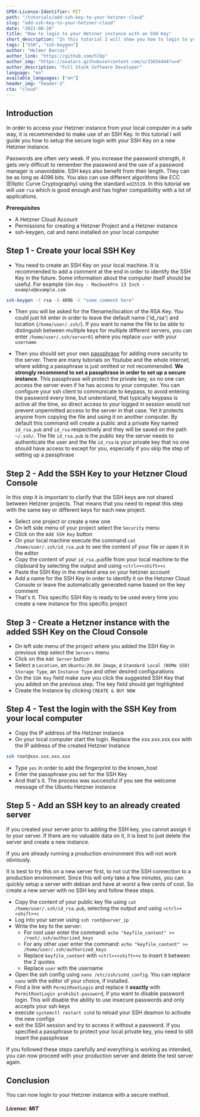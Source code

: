 ```yaml
---
SPDX-License-Identifier: MIT
path: "/tutorials/add-ssh-key-to-your-hetzner-cloud"
slug: "add-ssh-key-to-your-hetzner-cloud"
date: "2021-08-10"
title: "How to login to your Hetzner instance with an SSH Key"
short_description: "In this tutorial I will show you how to login to your Hetzner instance with an SSH Key"
tags: ["SSH", "ssh-keygen"]
author: "Helmer Barcos"
author_link: "https://github.com/hlbp"
author_img: "https://avatars.githubusercontent.com/u/33654444?v=4"
author_description: "Full Stack Software Developer"
language: "en"
available_languages: ["en"]
header_img: "header-2"
cta: "cloud"
---
```


## Introduction

In order to access your Hetzner instance from your local computer in a safe way, it is recommended to make use of an SSH Key. In this tutorial I will guide you how to setup the secure login with your SSH Key on a new Hetzner instance.

Passwords are often very weak. If you increase the password strength, it gets very difficult to remember the password and the use of a password manager is unavoidable. SSH keys also benefit from their length. They can be as long as 4096 bits. You also can use different algorithms like ECC (Elliptic Curve Cryptography) using the standard `ed25519`. In this tutorial we will use `rsa` which is good enough and has higher compatibility with a lot of applications.

**Prerequisites**

- A Hetzner Cloud Account
- Permissions for creating a Hetzner Project and a Hetzner instance
- ssh-keygen, cat and nano installed on your local computer

## Step 1 - Create your local SSH Key

- You need to create an SSH Key on your local machine. It is recommended to add a comment at the end in order to identify the SSH Key in the future. Some information about the computer itself should be useful. For example `SSH-Key - MacbookPro 13 Inch - example@example.com`

```bash
ssh-keygen -t rsa -b 4096 -C "some comment here"
```

- Then you will be asked for the filename/location of the RSA Key. You could just hit enter in order to leave the default name ('id_rsa') and location (`/home/user/.ssh/`). If you want to name the file to be able to distinguish between multiple keys for multiple different servers, you can enter `/home/user/.ssh/server01` where you replace `user` with your `username`

- Then you should set your own [passphrase](https://www.ssh.com/academy/ssh/passphrase) for adding more security to the server. There are many tutorials on Youtube and the whole internet, where adding a passphrase is just omitted or not recommended. **We strongly recommend to set a passphrase in order to set up a secure instance**. This passphrase will protect the private key, so no one can access the server even if he has access to your computer. You can configure your ssh client to communicate to keypass, to avoid entering the password every time, but understand, that typically keypass is active all the time, so direct access to your logged in session would not prevent unpermitted access to the server in that case. Yet it protects anyone from copying the file and using it on another computer. By default this command will create a public and a private Key named `id_rsa.pub` and `id_rsa` respectively and they will be saved on the path `~/.ssh/`. The file `id_rsa.pub` is the public key the server needs to authenticate the user and the file `id_rsa` is your private key that no one should have access to except for you, especially if you skip the step of setting up a passphrase

## Step 2 - Add the SSH Key to your Hetzner Cloud Console

In this step it is important to clarify that the SSH keys are not shared between Hetzner projects. That means that you need to repeat this step with the same key or different keys for each new project.

- Select one project or create a new one
- On left side menu of your project select the `Security` menu
- Click on the `Add SSH Key` button
- On your local machine execute the command `cat /home/user/.ssh/id_rsa.pub` to see the content of your file or open it in the editor
- Copy the content of your `id_rsa.pub`file from your local machine to the clipboard by selecting the output and using `<ctrl>+<shift>+c`
- Paste the SSH Key in the marked area on your hetzner account
- Add a name for the SSH Key in order to identify it on the Hetzner Cloud Console or leave the automatically generated name based on the key comment
- That's it. This specific SSH Key is ready to be used every time you create a new instance for this specific project

## Step 3 - Create a Hetzner instance with the added SSH Key on the Cloud Console

- On left side menu of the project where you added the SSH Key in previous step select the `Servers` menu
- Click on the `Add Server` button
- Select a `Location`, an `Ubuntu:20.04 Image`, a `Standard Local (NVMe SSD) Storage Type`, an `Instance Type` and other desired configurations
- On the `SSH Key` field make sure you click the suggested SSH Key that you added on the previous step. The key field should get highlighted
- Create the Instance by clicking `CREATE & BUY NOW`

## Step 4 - Test the login with the SSH Key from your local computer

- Copy the IP address of the Hetzner instance
- On your local computer start the login. Replace the xxx.xxx.xxx.xxx with the IP address of the created Hetzner Instance

```bash
ssh root@xxx.xxx.xxx.xxx
```

- Type `yes` in order to add the fingerprint to the known_host
- Enter the passphrase you set for the SSH Key
- And that's it. The process was successful if you see the welcome message of the Ubuntu Hetzner instance

## Step 5 - Add an SSH key to an already created server

If you created your server prior to adding the SSH key, you cannot assign it to your server. If there are no valuable data on it, it is best to just delete the server and create a new instance.

If you are already running a production environment this will not work obviously.

It is best to try this on a new server first, to not cut the SSH connection to a production environment. Since this will only take a few minutes, you can quickly setup a server with debian and have at worst a few cents of cost. So create a new server with no SSH key and follow these steps.

- Copy the content of your public key file using `cat /home/user/.ssh/id_rsa.pub`, selecting the output and using `<ctrl>+<shift>+c`
- Log into your server using `ssh root@server_ip`
- Write the key to the server:
  - For root user enter the command: `echo "keyfile_content" >> /root/.ssh/authorized_keys`
  - For any other user enter the command: `echo "keyfile_content" >> /home/user/.ssh/authorized_keys`
  - Replace `keyfile_content` with `<ctrl>+<shift>+v` to insert it between the 2 quotes
  - Replace `user` with the username
- Open the ssh config using `nano /etc/ssh/sshd_config`. You can replace `nano` with the editor of your choice, if installed.
- Find a line with `PermitRootLogin` and replace it **exactly** with `PermitRootLogin prohibit-password`, if you want to disable password login. This will disable the ability to use insecure passwords and only accepts your ssh keys
- execute `systemctl restart sshd` to reload your SSH deamon to activate the new configs
- exit the SSH session and try to access it without a password. If you specified a passphrase to protect your local private key, you need to still insert the passphrase

If you followed these steps carefully and everything is working as intended, you can now proceed with your production server and delete the test server again.

## Conclusion

You can now login to your Hetzner instance with a secure method.

##### License: MIT

<!---

Contributors's Certificate of Origin

By making a contribution to this project, I certify that:

(a) The contribution was created in whole or in part by me and I have
    the right to submit it under the license indicated in the file; or

(b) The contribution is based upon previous work that, to the best of my
    knowledge, is covered under an appropriate license and I have the
    right under that license to submit that work with modifications,
    whether created in whole or in part by me, under the same license
    (unless I am permitted to submit under a different license), as
    indicated in the file; or

(c) The contribution was provided directly to me by some other person
    who certified (a), (b) or (c) and I have not modified it.

(d) I understand and agree that this project and the contribution are
    public and that a record of the contribution (including all personal
    information I submit with it, including my sign-off) is maintained
    indefinitely and may be redistributed consistent with this project
    or the license(s) involved.

Signed-off-by: Helmer Barcos <helmer@barcos.co>

-->
